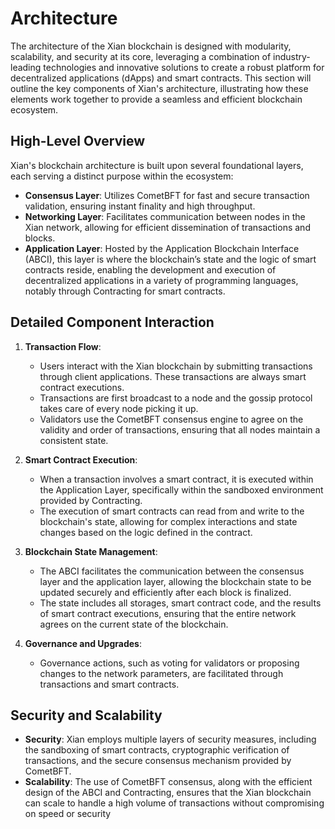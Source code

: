 # Architecture

The architecture of the Xian blockchain is designed with modularity, scalability, and security at its core, leveraging a combination of industry-leading technologies and innovative solutions to create a robust platform for decentralized applications (dApps) and smart contracts. This section will outline the key components of Xian's architecture, illustrating how these elements work together to provide a seamless and efficient blockchain ecosystem.

## **High-Level Overview**

Xian's blockchain architecture is built upon several foundational layers, each serving a distinct purpose within the ecosystem:

* **Consensus Layer**: Utilizes CometBFT for fast and secure transaction validation, ensuring instant finality and high throughput.
* **Networking Layer**: Facilitates communication between nodes in the Xian network, allowing for efficient dissemination of transactions and blocks.
* **Application Layer**: Hosted by the Application Blockchain Interface (ABCI), this layer is where the blockchain’s state and the logic of smart contracts reside, enabling the development and execution of decentralized applications in a variety of programming languages, notably through Contracting for smart contracts.

## **Detailed Component Interaction**

1. **Transaction Flow**:
   * Users interact with the Xian blockchain by submitting transactions through client applications. These transactions are always smart contract executions.
   * Transactions are first broadcast to a node and the gossip protocol takes care of every node picking it up.
   * Validators use the CometBFT consensus engine to agree on the validity and order of transactions, ensuring that all nodes maintain a consistent state.
2. **Smart Contract Execution**:
   * When a transaction involves a smart contract, it is executed within the Application Layer, specifically within the sandboxed environment provided by Contracting.
   * The execution of smart contracts can read from and write to the blockchain's state, allowing for complex interactions and state changes based on the logic defined in the contract.
3. **Blockchain State Management**:
   * The ABCI facilitates the communication between the consensus layer and the application layer, allowing the blockchain state to be updated securely and efficiently after each block is finalized.
   * The state includes all storages, smart contract code, and the results of smart contract executions, ensuring that the entire network agrees on the current state of the blockchain.
4.  **Governance and Upgrades**:

    * Governance actions, such as voting for validators or proposing changes to the network parameters, are facilitated through transactions and smart contracts.



## **Security and Scalability**

* **Security**: Xian employs multiple layers of security measures, including the sandboxing of smart contracts, cryptographic verification of transactions, and the secure consensus mechanism provided by CometBFT.
* **Scalability**: The use of CometBFT consensus, along with the efficient design of the ABCI and Contracting, ensures that the Xian blockchain can scale to handle a high volume of transactions without compromising on speed or security
